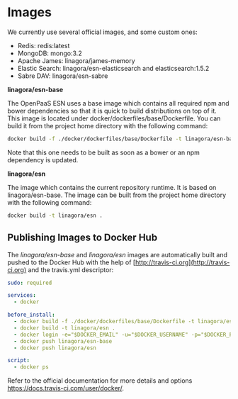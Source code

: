 # Images

We currently use several official images, and some custom ones:

- Redis: redis:latest
- MongoDB: mongo:3.2
- Apache James: linagora/james-memory
- Elastic Search: linagora/esn-elasticsearch and elasticsearch:1.5.2
- Sabre DAV: linagora/esn-sabre

**linagora/esn-base**

The OpenPaaS ESN uses a base image which contains all required npm and bower dependencies so that it is quick to build distributions on top of it.
This image is located under docker/dockerfiles/base/Dockerfile. You can build it from the project home directory with the following command:

``` sh
docker build -f ./docker/dockerfiles/base/Dockerfile -t linagora/esn-base .
```

Note that this one needs to be built as soon as a bower or an npm dependency is updated.

**linagora/esn**

The image which contains the current repository runtime. It is based on linagora/esn-base. The image can be built from the project home directory with the following command:
 
 ```sh
 docker build -t linagora/esn .
 ```

## Publishing Images to Docker Hub

The *linagora/esn-base* and *linagora/esn* images are automatically built and pushed to the Docker Hub with the help of [http://travis-ci.org](http://travis-ci.org) and the travis.yml descriptor:

```yaml
sudo: required

services:
  - docker

before_install:
  - docker build -f ./docker/dockerfiles/base/Dockerfile -t linagora/esn-base .
  - docker build -t linagora/esn .
  - docker login -e="$DOCKER_EMAIL" -u="$DOCKER_USERNAME" -p="$DOCKER_PASSWORD"
  - docker push linagora/esn-base
  - docker push linagora/esn

script:
  - docker ps
```

Refer to the official documentation for more details and options https://docs.travis-ci.com/user/docker/.
